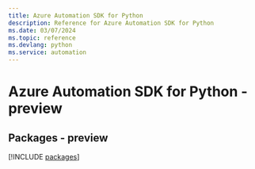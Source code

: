 ```yaml
---
title: Azure Automation SDK for Python
description: Reference for Azure Automation SDK for Python
ms.date: 03/07/2024
ms.topic: reference
ms.devlang: python
ms.service: automation
---
```

# Azure Automation SDK for Python - preview
## Packages - preview
[!INCLUDE [packages](automation-index.md)]